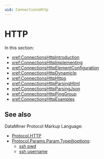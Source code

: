 ```yaml
---
uid: ConnectionsHttp
---
```


# HTTP

In this section:

- <xref:ConnectionsHttpIntroduction>
- <xref:ConnectionsHttpImplementing>
- <xref:ConnectionsHttpElementConfiguration>
- <xref:ConnectionsHttpDynamicIp>
- <xref:ConnectionsHttpHttps>
- <xref:ConnectionsHttpParsingHtml>
- <xref:ConnectionsHttpParsingJson>
- <xref:ConnectionsHttpPingGroup>
- <xref:ConnectionsHttpExamples>

## See also

DataMiner Protocol Markup Language:

- [Protocol.HTTP](xref:Protocol.HTTP)
- [Protocol.Params.Param.Type@options](xref:Protocol.Params.Param.Type-options):
  - [ssh pwd](xref:Protocol.Params.Param.Type-options#ssh-pwd)
  - [ssh username](xref:Protocol.Params.Param.Type-options#ssh-username)
